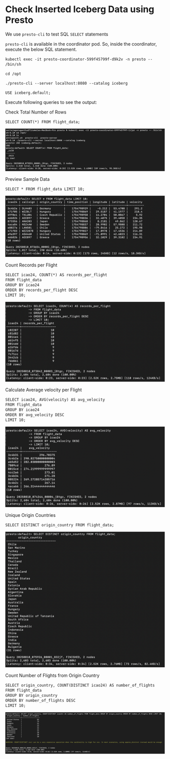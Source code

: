 # Check Inserted Iceberg Data using Presto

We use `presto-cli` to test SQL `SELECT` statements

`presto-cli` is available in the coordinator pod. So, inside the coordinator, execute the below SQL statement.

```
kubectl exec -it presto-coordinator-599f45799f-d9k2v -n presto -- /bin/sh
```

```
cd /opt
```

```
./presto-cli --server localhost:8080 --catalog iceberg
```

```
USE iceberg.default;
```

Execute following queries to see the output:

Check Total Number of Rows

```
SELECT COUNT(*) FROM flight_data;
```

![Pasted image 20250810004143.png](./images/Pasted%20image%2020250810004143.png)

Preview Sample Data

```
SELECT * FROM flight_data LIMIT 10;
```

![Pasted image 20250810004202.png](./images/Pasted%20image%2020250810004202.png)

Count Records per Flight

```
SELECT icao24, COUNT(*) AS records_per_flight 
FROM flight_data
GROUP BY icao24
ORDER BY records_per_flight DESC
LIMIT 10;
```

![Pasted image 20250810004222.png](./images/Pasted%20image%2020250810004222.png)

Calculate Average velocity per Flight

```
SELECT icao24, AVG(velocity) AS avg_velocity
FROM flight_data
GROUP BY icao24
ORDER BY avg_velocity DESC
LIMIT 10;
```

![Pasted image 20250810004600.png](./images/Pasted%20image%2020250810004600.png)

Unique Origin Countries

```
SELECT DISTINCT origin_country FROM flight_data;
```

![Pasted image 20250810010213.png](./images/Pasted%20image%2020250810010213.png)

Count Number of Flights from Origin Country

```
SELECT origin_country, COUNT(DISTINCT icao24) AS number_of_flights
FROM flight_data
GROUP BY origin_country
ORDER BY number_of_flights DESC
LIMIT 10;
```

![Pasted image 20250810010235.png](./images/Pasted%20image%2020250810010235.png)